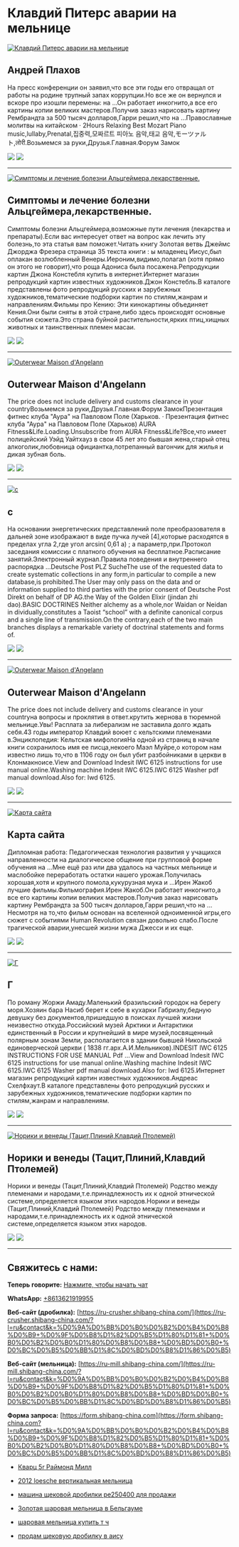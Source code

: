 # Клавдий Питерс аварии на мельнице

<a href="https://swt.shibang-china.com/?l=ru&img&k=%D0%9A%D0%BB%D0%B0%D0%B2%D0%B4%D0%B8%D0%B9+%D0%9F%D0%B8%D1%82%D0%B5%D1%80%D1%81+%D0%B0%D0%B2%D0%B0%D1%80%D0%B8%D0%B8+%D0%BD%D0%B0+%D0%BC%D0%B5%D0%BB%D1%8C%D0%BD%D0%B8%D1%86%D0%B5" target="_blank">![Клавдий Питерс аварии на мельнице](http://static.shibang-china.com/all-800x300/245.jpg)</a>

## Андрей Плахов
На пресс конференции он заявил,что все эти годы его отвращал от работы на родине трупный запах коррупции.Но все же он вернулся и вскоре про изошли перемены: на …Он работает инкогнито,а все его картины копии великих мастеров.Получив заказ нарисовать картину Рембрандта за 500 тысяч долларов,Гарри решил,что на …Православные молитвы на китайском&nbsp;&#0183;&#32;2Hours Relaxing Best Mozart Piano music,lullaby,Prenatal,집중력,모짜르트 피아노 음악,태교 음악,モーツァルト,लोरी.Возьмемся за руки,Друзья.Главная.Форум Замок


<a href="https://whatsapp.shibangsoft.com/WhatsApp.php" target="_blank" title="WhatsApp">![](http://static.shibang-china.com/icon/whatsapp.png)</a> <a href="https://swt.shibang-china.com/?l=ru&icon&k=%D0%9A%D0%BB%D0%B0%D0%B2%D0%B4%D0%B8%D0%B9+%D0%9F%D0%B8%D1%82%D0%B5%D1%80%D1%81+%D0%B0%D0%B2%D0%B0%D1%80%D0%B8%D0%B8+%D0%BD%D0%B0+%D0%BC%D0%B5%D0%BB%D1%8C%D0%BD%D0%B8%D1%86%D0%B5" target="_blank">![](http://static.shibang-china.com/icon/chat-ru.png)</a>

---

<a href="https://swt.shibang-china.com/?l=ru&img&k=%D0%9A%D0%BB%D0%B0%D0%B2%D0%B4%D0%B8%D0%B9+%D0%9F%D0%B8%D1%82%D0%B5%D1%80%D1%81+%D0%B0%D0%B2%D0%B0%D1%80%D0%B8%D0%B8+%D0%BD%D0%B0+%D0%BC%D0%B5%D0%BB%D1%8C%D0%BD%D0%B8%D1%86%D0%B5" target="_blank">![Симптомы и лечение болезни Альцгеймера,лекарственные.](http://static.shibang-china.com/all-800x300/453.jpg)</a>

## Симптомы и лечение болезни Альцгеймера,лекарственные.
Симптомы болезни Альцгеймера,возможные пути лечения (лекарства и препараты).Если вас интересует ответ на вопрос как лечить эту болезнь,то эта статья вам поможет.Читать книгу Золотая ветвь Джеймс Джорджа Фрезера страница 35 текста книги : ы младенец Иисус,был оплакан возлюбленный Венеры.Иероним,видимо,полагал (хотя прямо он этого не говорит),что роща Адониса была посажена.Репродукции картин Джона Констебля купить в интернет.Интернет магазин репродукций картин известных художников.Джон Констебль.В каталоге представлены фото репродукций русских и зарубежных художников,тематические подборки картин по стилям,жанрам и направлениям.Фильмы про Кению: Эти кинокартины объединяет Кения.Они были сняты в этой стране,либо здесь происходят основные события сюжета.Это страна буйной растительности,ярких птиц,хищных животных и таинственных племен масаи.


<a href="https://whatsapp.shibangsoft.com/WhatsApp.php" target="_blank" title="WhatsApp">![](http://static.shibang-china.com/icon/whatsapp.png)</a> <a href="https://swt.shibang-china.com/?l=ru&icon&k=%D0%9A%D0%BB%D0%B0%D0%B2%D0%B4%D0%B8%D0%B9+%D0%9F%D0%B8%D1%82%D0%B5%D1%80%D1%81+%D0%B0%D0%B2%D0%B0%D1%80%D0%B8%D0%B8+%D0%BD%D0%B0+%D0%BC%D0%B5%D0%BB%D1%8C%D0%BD%D0%B8%D1%86%D0%B5" target="_blank">![](http://static.shibang-china.com/icon/chat-ru.png)</a>

---

<a href="https://swt.shibang-china.com/?l=ru&img&k=%D0%9A%D0%BB%D0%B0%D0%B2%D0%B4%D0%B8%D0%B9+%D0%9F%D0%B8%D1%82%D0%B5%D1%80%D1%81+%D0%B0%D0%B2%D0%B0%D1%80%D0%B8%D0%B8+%D0%BD%D0%B0+%D0%BC%D0%B5%D0%BB%D1%8C%D0%BD%D0%B8%D1%86%D0%B5" target="_blank">![Outerwear Maison d'Angelann](http://static.shibang-china.com/all-800x300/1492.jpg)</a>

## Outerwear Maison d'Angelann
The price does not include delivery and customs clearance in your countryВозьмемся за руки,Друзья.Главная.Форум ЗамокПрезентация фитнес клуба &quot;Аура&quot; на Павловом Поле (Харьков.&nbsp;&#0183;&#32;Презентация фитнес клуба &quot;Аура&quot; на Павловом Поле (Харьков) AURA Fitness&amp;Life.Loading.Unsubscribe from AURA Fitness&amp;Life?Все,что имеет полицейский Уэйд Уайтхауз в свои 45 лет это бывшая жена,старый отец алкоголик,любовница официантка,потрепанный вагончик для жилья и дикая зубная боль.


<a href="https://whatsapp.shibangsoft.com/WhatsApp.php" target="_blank" title="WhatsApp">![](http://static.shibang-china.com/icon/whatsapp.png)</a> <a href="https://swt.shibang-china.com/?l=ru&icon&k=%D0%9A%D0%BB%D0%B0%D0%B2%D0%B4%D0%B8%D0%B9+%D0%9F%D0%B8%D1%82%D0%B5%D1%80%D1%81+%D0%B0%D0%B2%D0%B0%D1%80%D0%B8%D0%B8+%D0%BD%D0%B0+%D0%BC%D0%B5%D0%BB%D1%8C%D0%BD%D0%B8%D1%86%D0%B5" target="_blank">![](http://static.shibang-china.com/icon/chat-ru.png)</a>

---

<a href="https://swt.shibang-china.com/?l=ru&img&k=%D0%9A%D0%BB%D0%B0%D0%B2%D0%B4%D0%B8%D0%B9+%D0%9F%D0%B8%D1%82%D0%B5%D1%80%D1%81+%D0%B0%D0%B2%D0%B0%D1%80%D0%B8%D0%B8+%D0%BD%D0%B0+%D0%BC%D0%B5%D0%BB%D1%8C%D0%BD%D0%B8%D1%86%D0%B5" target="_blank">![c](http://static.shibang-china.com/all-800x300/208.jpg)</a>

## c
На основании энергетических представлений поле преобразователя в дальней зоне изображают в виде пучка лучей [4],которые расходятся в пределах угла 2,где угол arcsin( 0,61 a) ; а параметр,при.Протокол заседания комиссии с платного обучения на бесплатное.Расписание занятий.Электронный журнал.Правила поведения и внутреннего распорядка …Deutsche Post PLZ SucheThe use of the requested data to create systematic collections in any form,in particular to compile a new database,is prohibited.The User may only pass on the data and or information supplied to third parties with the prior consent of Deutsche Post Direkt on behalf of DP AG.the Way of the Golden Elixir (jindan zhi dao).BASIC DOCTRINES Neither alchemy as a whole,nor Waidan or Neidan in dividually,constitutes a Taoist “school” with a definite canonical corpus and a single line of transmission.On the contrary,each of the two main branches displays a remarkable variety of doctrinal statements and forms of.


<a href="https://whatsapp.shibangsoft.com/WhatsApp.php" target="_blank" title="WhatsApp">![](http://static.shibang-china.com/icon/whatsapp.png)</a> <a href="https://swt.shibang-china.com/?l=ru&icon&k=%D0%9A%D0%BB%D0%B0%D0%B2%D0%B4%D0%B8%D0%B9+%D0%9F%D0%B8%D1%82%D0%B5%D1%80%D1%81+%D0%B0%D0%B2%D0%B0%D1%80%D0%B8%D0%B8+%D0%BD%D0%B0+%D0%BC%D0%B5%D0%BB%D1%8C%D0%BD%D0%B8%D1%86%D0%B5" target="_blank">![](http://static.shibang-china.com/icon/chat-ru.png)</a>

---

<a href="https://swt.shibang-china.com/?l=ru&img&k=%D0%9A%D0%BB%D0%B0%D0%B2%D0%B4%D0%B8%D0%B9+%D0%9F%D0%B8%D1%82%D0%B5%D1%80%D1%81+%D0%B0%D0%B2%D0%B0%D1%80%D0%B8%D0%B8+%D0%BD%D0%B0+%D0%BC%D0%B5%D0%BB%D1%8C%D0%BD%D0%B8%D1%86%D0%B5" target="_blank">![Outerwear Maison d'Angelann](http://static.shibang-china.com/all-800x300/1463.jpg)</a>

## Outerwear Maison d'Angelann
The price does not include delivery and customs clearance in your countryна вопросы и проклятия в ответ.крутить жернова в тюремной мельнице.Увы! Расплата за либерализм не заставила долго ждать себя.43 годы император Клавдий воюет с кельтскими племенами в.Энциклопедия: Кельтская мифологияНа одной из страниц в начале книги сохранилось имя ее писца,некоего Маэл Муйре,о котором нам известно лишь то,что в 1106 году он был убит разбойниками в церкви в Клонмакноисе.View and Download Indesit IWC 6125 instructions for use manual online.Washing machine Indesit IWC 6125.IWC 6125 Washer pdf manual download.Also for: Iwd 6125.


<a href="https://whatsapp.shibangsoft.com/WhatsApp.php" target="_blank" title="WhatsApp">![](http://static.shibang-china.com/icon/whatsapp.png)</a> <a href="https://swt.shibang-china.com/?l=ru&icon&k=%D0%9A%D0%BB%D0%B0%D0%B2%D0%B4%D0%B8%D0%B9+%D0%9F%D0%B8%D1%82%D0%B5%D1%80%D1%81+%D0%B0%D0%B2%D0%B0%D1%80%D0%B8%D0%B8+%D0%BD%D0%B0+%D0%BC%D0%B5%D0%BB%D1%8C%D0%BD%D0%B8%D1%86%D0%B5" target="_blank">![](http://static.shibang-china.com/icon/chat-ru.png)</a>

---

<a href="https://swt.shibang-china.com/?l=ru&img&k=%D0%9A%D0%BB%D0%B0%D0%B2%D0%B4%D0%B8%D0%B9+%D0%9F%D0%B8%D1%82%D0%B5%D1%80%D1%81+%D0%B0%D0%B2%D0%B0%D1%80%D0%B8%D0%B8+%D0%BD%D0%B0+%D0%BC%D0%B5%D0%BB%D1%8C%D0%BD%D0%B8%D1%86%D0%B5" target="_blank">![Карта сайта](http://static.shibang-china.com/all-800x300/521.jpg)</a>

## Карта сайта
Дипломная работа: Педагогическая технология развития у учащихся направленности на диалогическое общение при групповой форме обучения на …Мне ещё раз или два удалось на частных мельнице и маслобойке переработать остатки нашего урожая.Получилась хорошая,хотя и крупного помола,кукурузная мука и …Ирен Жакоб лучшие фильмы.Фильмография.Ирен Жакоб.Он работает инкогнито,а все его картины копии великих мастеров.Получив заказ нарисовать картину Рембрандта за 500 тысяч долларов,Гарри решил,что на …Несмотря на то,что фильм основан на вселенной одноименной игры,его сюжет с событиями Human Revolution связан довольно слабо.После трагической аварии,унесшей жизни мужа Джесси и их еще.


<a href="https://whatsapp.shibangsoft.com/WhatsApp.php" target="_blank" title="WhatsApp">![](http://static.shibang-china.com/icon/whatsapp.png)</a> <a href="https://swt.shibang-china.com/?l=ru&icon&k=%D0%9A%D0%BB%D0%B0%D0%B2%D0%B4%D0%B8%D0%B9+%D0%9F%D0%B8%D1%82%D0%B5%D1%80%D1%81+%D0%B0%D0%B2%D0%B0%D1%80%D0%B8%D0%B8+%D0%BD%D0%B0+%D0%BC%D0%B5%D0%BB%D1%8C%D0%BD%D0%B8%D1%86%D0%B5" target="_blank">![](http://static.shibang-china.com/icon/chat-ru.png)</a>

---

<a href="https://swt.shibang-china.com/?l=ru&img&k=%D0%9A%D0%BB%D0%B0%D0%B2%D0%B4%D0%B8%D0%B9+%D0%9F%D0%B8%D1%82%D0%B5%D1%80%D1%81+%D0%B0%D0%B2%D0%B0%D1%80%D0%B8%D0%B8+%D0%BD%D0%B0+%D0%BC%D0%B5%D0%BB%D1%8C%D0%BD%D0%B8%D1%86%D0%B5" target="_blank">![Г](http://static.shibang-china.com/all-800x300/75.jpg)</a>

## Г
По роману Жоржи Амаду.Маленький бразильский городок на берегу моря.Хозяин бара Насиб берет к себе в кухарки Габриэлу,бедную девушку без документов,пришедшую в поисках лучшей жизни неизвестно откуда.Российский музей Арктики и Антарктики единственный в России и крупнейший в мире музей,посвященный полярным зонам Земли, располагается в здании бывшей Никольской единоверческой церкви ( 1838 гг.арх.А.И.Мельников).INDESIT IWC 6125 INSTRUCTIONS FOR USE MANUAL Pdf …View and Download Indesit IWC 6125 instructions for use manual online.Washing machine Indesit IWC 6125.IWC 6125 Washer pdf manual download.Also for: Iwd 6125.Интернет магазин репродукций картин известных художников.Андреас Схелфхаут.В каталоге представлены фото репродукций русских и зарубежных художников,тематические подборки картин по стилям,жанрам и направлениям.


<a href="https://whatsapp.shibangsoft.com/WhatsApp.php" target="_blank" title="WhatsApp">![](http://static.shibang-china.com/icon/whatsapp.png)</a> <a href="https://swt.shibang-china.com/?l=ru&icon&k=%D0%9A%D0%BB%D0%B0%D0%B2%D0%B4%D0%B8%D0%B9+%D0%9F%D0%B8%D1%82%D0%B5%D1%80%D1%81+%D0%B0%D0%B2%D0%B0%D1%80%D0%B8%D0%B8+%D0%BD%D0%B0+%D0%BC%D0%B5%D0%BB%D1%8C%D0%BD%D0%B8%D1%86%D0%B5" target="_blank">![](http://static.shibang-china.com/icon/chat-ru.png)</a>

---

<a href="https://swt.shibang-china.com/?l=ru&img&k=%D0%9A%D0%BB%D0%B0%D0%B2%D0%B4%D0%B8%D0%B9+%D0%9F%D0%B8%D1%82%D0%B5%D1%80%D1%81+%D0%B0%D0%B2%D0%B0%D1%80%D0%B8%D0%B8+%D0%BD%D0%B0+%D0%BC%D0%B5%D0%BB%D1%8C%D0%BD%D0%B8%D1%86%D0%B5" target="_blank">![Норики и венеды (Тацит,Плиний,Клавдий Птолемей)](http://static.shibang-china.com/all-800x300/235.jpg)</a>

## Норики и венеды (Тацит,Плиний,Клавдий Птолемей)
Норики и венеды (Тацит,Плиний,Клавдий Птолемей) Родство между племенами и народами,т.е.принадлежность их к одной этнической системе,определяется языком этих народов.Норики и венеды (Тацит,Плиний,Клавдий Птолемей) Родство между племенами и народами,т.е.принадлежность их к одной этнической системе,определяется языком этих народов.

<a href="https://whatsapp.shibangsoft.com/WhatsApp.php" target="_blank" title="WhatsApp">![](http://static.shibang-china.com/icon/whatsapp.png)</a> <a href="https://swt.shibang-china.com/?l=ru&icon&k=%D0%9A%D0%BB%D0%B0%D0%B2%D0%B4%D0%B8%D0%B9+%D0%9F%D0%B8%D1%82%D0%B5%D1%80%D1%81+%D0%B0%D0%B2%D0%B0%D1%80%D0%B8%D0%B8+%D0%BD%D0%B0+%D0%BC%D0%B5%D0%BB%D1%8C%D0%BD%D0%B8%D1%86%D0%B5" target="_blank">![](http://static.shibang-china.com/icon/chat-ru.png)</a>

---
## Свяжитесь с нами:

**Теперь говорите:** [Нажмите, чтобы начать чат](https://swt.shibang-china.com?l=ru&contact&k=%D0%9A%D0%BB%D0%B0%D0%B2%D0%B4%D0%B8%D0%B9+%D0%9F%D0%B8%D1%82%D0%B5%D1%80%D1%81+%D0%B0%D0%B2%D0%B0%D1%80%D0%B8%D0%B8+%D0%BD%D0%B0+%D0%BC%D0%B5%D0%BB%D1%8C%D0%BD%D0%B8%D1%86%D0%B5)

**WhatsApp:**  [+8613621919955](https://whatsapp.shibangsoft.com/WhatsApp.php)

**Веб-сайт (дробилка):** [https://ru-crusher.shibang-china.com/](https://ru-crusher.shibang-china.com/?l=ru&contact&k=%D0%9A%D0%BB%D0%B0%D0%B2%D0%B4%D0%B8%D0%B9+%D0%9F%D0%B8%D1%82%D0%B5%D1%80%D1%81+%D0%B0%D0%B2%D0%B0%D1%80%D0%B8%D0%B8+%D0%BD%D0%B0+%D0%BC%D0%B5%D0%BB%D1%8C%D0%BD%D0%B8%D1%86%D0%B5)

**Веб-сайт (мельница):** [https://ru-mill.shibang-china.com/](https://ru-mill.shibang-china.com/?l=ru&contact&k=%D0%9A%D0%BB%D0%B0%D0%B2%D0%B4%D0%B8%D0%B9+%D0%9F%D0%B8%D1%82%D0%B5%D1%80%D1%81+%D0%B0%D0%B2%D0%B0%D1%80%D0%B8%D0%B8+%D0%BD%D0%B0+%D0%BC%D0%B5%D0%BB%D1%8C%D0%BD%D0%B8%D1%86%D0%B5)

**Форма запроса:** [https://form.shibang-china.com](https://form.shibang-china.com?l=ru&contact&k=%D0%9A%D0%BB%D0%B0%D0%B2%D0%B4%D0%B8%D0%B9+%D0%9F%D0%B8%D1%82%D0%B5%D1%80%D1%81+%D0%B0%D0%B2%D0%B0%D1%80%D0%B8%D0%B8+%D0%BD%D0%B0+%D0%BC%D0%B5%D0%BB%D1%8C%D0%BD%D0%B8%D1%86%D0%B5)

* [Кварц 5r Раймонд Милл](../123/%D0%9A%D0%B2%D0%B0%D1%80%D1%86%205r%20%D0%A0%D0%B0%D0%B9%D0%BC%D0%BE%D0%BD%D0%B4%20%D0%9C%D0%B8%D0%BB%D0%BB.md)

* [2012 loesche вертикальная мельница](../125/2012%20loesche%20%D0%B2%D0%B5%D1%80%D1%82%D0%B8%D0%BA%D0%B0%D0%BB%D1%8C%D0%BD%D0%B0%D1%8F%20%D0%BC%D0%B5%D0%BB%D1%8C%D0%BD%D0%B8%D1%86%D0%B0.md)

* [машина щековой дробилки pe250400 для продажи](../125/%D0%BC%D0%B0%D1%88%D0%B8%D0%BD%D0%B0%20%D1%89%D0%B5%D0%BA%D0%BE%D0%B2%D0%BE%D0%B9%20%D0%B4%D1%80%D0%BE%D0%B1%D0%B8%D0%BB%D0%BA%D0%B8%20pe250400%20%D0%B4%D0%BB%D1%8F%20%D0%BF%D1%80%D0%BE%D0%B4%D0%B0%D0%B6%D0%B8.md)

* [Золотая шаровая мельница в Бельгауме](../122/%D0%97%D0%BE%D0%BB%D0%BE%D1%82%D0%B0%D1%8F%20%D1%88%D0%B0%D1%80%D0%BE%D0%B2%D0%B0%D1%8F%20%D0%BC%D0%B5%D0%BB%D1%8C%D0%BD%D0%B8%D1%86%D0%B0%20%D0%B2%20%D0%91%D0%B5%D0%BB%D1%8C%D0%B3%D0%B0%D1%83%D0%BC%D0%B5.md)

* [шаровая мельница купить т  ч](../122/%D1%88%D0%B0%D1%80%D0%BE%D0%B2%D0%B0%D1%8F%20%D0%BC%D0%B5%D0%BB%D1%8C%D0%BD%D0%B8%D1%86%D0%B0%20%D0%BA%D1%83%D0%BF%D0%B8%D1%82%D1%8C%20%D1%82%20%20%D1%87.md)

* [продам щековую дробилку в аису](../123/%D0%BF%D1%80%D0%BE%D0%B4%D0%B0%D0%BC%20%D1%89%D0%B5%D0%BA%D0%BE%D0%B2%D1%83%D1%8E%20%D0%B4%D1%80%D0%BE%D0%B1%D0%B8%D0%BB%D0%BA%D1%83%20%D0%B2%20%D0%B0%D0%B8%D1%81%D1%83.md)